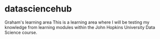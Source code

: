 # datasciencehub
Graham's learning area
This is a learning area where I will be testing my knowledge from learning modules within the John Hopkins University Data Science course.
